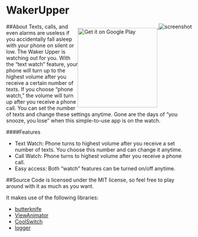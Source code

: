 # WakerUpper
<div style="float: right;">
  <a href="https://play.google.com/store/apps/details?id=com.attila.wakerupper&amp;utm_source=global_co&amp;utm_medium=prtnr&amp;utm_content=Mar2515&amp;utm_campaign=PartBadge&amp;pcampaignid=MKT-AC-global-none-all-co-pr-py-PartBadges-Oct1515-1">
  <img alt="Get it on Google Play" src="https://play.google.com/intl/en_us/badges/images/apps/en-play-badge.png" style="
      vertical-align: top;
      width: 216px;
      margin-top: 12px;
  ">
  </a>

  <img src="https://attilathedud.github.io/WakerUpper/deviceart.png" alt="screenshot">
</div>


##About
Texts, calls, and even alarms are useless if you accidentally fall asleep with your phone on silent or low. The Waker Upper is watching out for you. With the “text watch” feature, your phone will turn up to the highest volume after you receive a certain number of texts. If you choose “phone watch,” the volume will turn up after you receive a phone call. You can set the number of texts and change these settings anytime. Gone are the days of “you snooze, you lose” when this simple-to-use app is on the watch.

####Features
- Text Watch: Phone turns to highest volume after you receive a set number of texts. You choose this number and can change it anytime.
- Call Watch: Phone turns to highest volume after you receive a phone call.
- Easy access: Both “watch” features can be turned on/off anytime.

##Source
Code is licensed under the MIT license, so feel free to play around with it as much as you want.

It makes use of the following libraries:
- [butterknife](https://jakewharton.github.io/butterknife/)
- [ViewAnimator](https://github.com/florent37/ViewAnimator/)
- [CoolSwitch](https://github.com/Serchinastico/CoolSwitch/)
- [logger](https://github.com/orhanobut/logger/)
